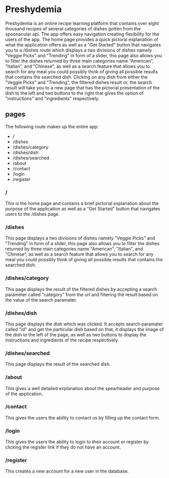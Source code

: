 # Preshydemia
Preshydemia is an online recipe learning platform that contains over eight thousand recipes of several categories of dishes gotten from the spoonacular api. The app offers easy navigation creating flexibility for the users of the app. The home page provides a quick pictoral explanation of what the application offers as well as a "Get Started" button that navigates you to a /dishes route which displays a two divisions of dishes namely "Veggie Picks" and "Trending" in form of a slider, this page also allows you to filter the dishes returned by three main categories name "American", "Italian", and "Chinese", as well as a search feature that allows you to search for any meal you could possibly think of giving all possible results that contains the searched dish. Clicking on any dish from either the "Veggie Picks" and "Trending", the filtered dishes result or, the search result will take you to a new page that has the pictorial presentation of the dish to the left and two buttons to the right that gives the option of "instructions" and "ingredients" respectively.

## pages
The following route makes up the entire app:
- /
- /dishes
- /dishes/category
- /dishes/dish
- /dishes/searched
- /about
- /contact
- /login
- /register

### /
This is the home page and contains a brief pictorial explanation about the purpose of the application as well as a "Get Started" button that navigates users to the /dishes page.

### /dishes
This page displays a two divisions of dishes namely "Veggie Picks" and "Trending" in form of a slider, this page also allows you to filter the dishes returned by three main categories name "American", "Italian", and "Chinese", as well as a search feature that allows you to search for any meal you could possibly think of giving all possible results that contains the searched dish.

### /dishes/category
This page displays the result of the filtered dishes by accepting a search parameter called "category" from the url and filtering the result based on the value of the search parameter.

### /dishes/dish
This page displays the dish which was clicked. It accepts search paramater called "id" and get the particular dish based on that, it displays the image of the dish to the left of the page, as well as two buttons to display the instructions and ingredients of the recipe respectively.

### /dishes/searched
This page displays the result of the searched dish.

### /about
This gives a well detailed explanation about the spearheader and purpose of the application.

### /contact
This gives the users the ability to contact us by filling up the contact form.

### /login
This gives the users the ability to login to their account or register by clicking the register link if they do not have an account.

### /register
This creates a new account for a new user in the database.